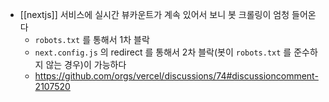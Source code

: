 - [[nextjs]] 서비스에 실시간 뷰카운트가 계속 있어서 보니 봇 크롤링이 엄청 들어온다
  - `robots.txt` 를 통해서 1차 블락
  - `next.config.js` 의 redirect 를 통해서 2차 블락(봇이 `robots.txt` 를 준수하지 않는 경우)이 가능하다
  + https://github.com/orgs/vercel/discussions/74#discussioncomment-2107520
